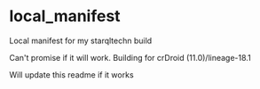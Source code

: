 # local_manifest
Local manifest for my starqltechn build

Can't promise if it will work. Building for crDroid (11.0)/lineage-18.1

Will update this readme if it works
